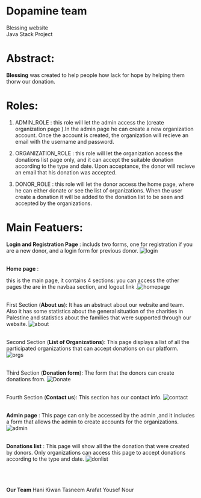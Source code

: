 # Dopamine team </br>
Blessing website</br>
Java Stack Project
# Abstract:




**Blessing** was created to help people how lack for hope by helping them thorw our donation.

# Roles:

1. ADMIN_ROLE : this role will let the admin access the (create organization page ).In the admin page he can create a new organization account. 
   Once the account is created, the organization will recieve an email with the username and password. 

2. ORGANIZATION_ROLE : this role will let the organization access the donations list page only, and it can accept the suitable donation according to the type and date. 
   Upon acceptance, the donor will recieve an email that his donation was accepted. 

3. DONOR_ROLE : this role will let the donor access the home page, where he can either donate or see the list of organizations. When the user create a donation 
   it will be added to the donation list to be seen and accepted by the organizations. 

# Main Featuers:

**Login and Registration Page** : 
includs two forms, one for registration  if  you are a new donor, and a login form for previous donor. 
![login](https://user-images.githubusercontent.com/81506791/124702040-5852a900-def8-11eb-9bab-b8f24590c249.JPG)<br/><br/>

**Home page** : 

this is the main page, it contains 4 sections:
you can access the other pages the are in the navbaa section, and logout link .![homepage](https://user-images.githubusercontent.com/81506791/124702038-57ba1280-def8-11eb-830c-0f9faf4206c4.JPG)<br/><br/>


First Section (**About us**):
It has an abstract about our website and team. Also it has some statistics about the general situation of the charities in Palestine and statistics about 
the families that were supported through our website.
![about](https://user-images.githubusercontent.com/81506791/124702043-58eb3f80-def8-11eb-851c-3b8e21a619c6.JPG)<br/><br/>


Second Section (**List of Organizations**):
This page displays a list of all the participated organizations that can accept donations on our platform.<br/>
![orgs](https://user-images.githubusercontent.com/81506791/124703406-ec257480-defa-11eb-9257-c10dd540a697.JPG)<br/><br/>

Third Section (**Donation form**):
The form that the donors can create donations from.
![Donate](https://user-images.githubusercontent.com/81506791/124702035-57ba1280-def8-11eb-86c8-c9a4afbd8622.JPG)<br/><br/>

Fourth Section (**Contact us**):
This section has our contact info. 
![contact](https://user-images.githubusercontent.com/81506791/124702033-5688e580-def8-11eb-9431-c950fa881040.JPG)<br/><br/>
 
**Admin page** : 
This page can only be accessed by the admin ,and it includes a form that allows the admin to create accounts for the organizations. 
![admin](https://user-images.githubusercontent.com/81506791/124702044-58eb3f80-def8-11eb-92bf-fdb65d2f1ebf.JPG)<br/><br/>

**Donations list** : 
This page will show all the the donation that were created by donors. 
Only organizations can access this page to accept donations according to the type and date.
![donlist](https://user-images.githubusercontent.com/81506791/124703386-e29c0c80-defa-11eb-9ada-7ede42a142d2.JPG)<br/><br/><br/><br/>
 


**Our Team**
Hani Kiwan
Tasneem Arafat
Yousef Nour


